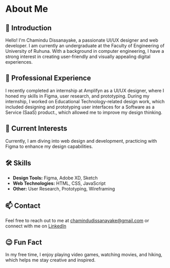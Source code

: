 # About Me

## 👋 Introduction
Hello! I'm Chamindu Dissanayake, a passionate UI/UX designer and web developer. I am currently an undergraduate at the Faculty of Engineering of University of Ruhuna. With a background in computer engineering, I have a strong interest in creating user-friendly and visually appealing digital experiences.

## 💼 Professional Experience
I recently completed an internship at Amplifyn as a UI/UX designer, where I honed my skills in Figma, user research, and prototyping. During my internship, I worked on Educational Technology-related design work, which included designing and prototyping user interfaces for a Software as a Service (SaaS) product., which allowed me to improve my design thinking.

## 🌱 Current Interests
Currently, I am diving into web design and development, practicing with Figma to enhance my design capabilities.

## 🛠️ Skills
- **Design Tools:** Figma, Adobe XD, Sketch
- **Web Technologies:** HTML, CSS, JavaScript
- **Other:** User Research, Prototyping, Wireframing

## 📫 Contact
Feel free to reach out to me at chamindudissanayake@gmail.com or connect with me on [LinkedIn](https://www.linkedin.com/in/chamindudissanayake/)

## 😉 Fun Fact
In my free time, I enjoy playing video games, watching movies, and hiking, which helps me stay creative and inspired.

